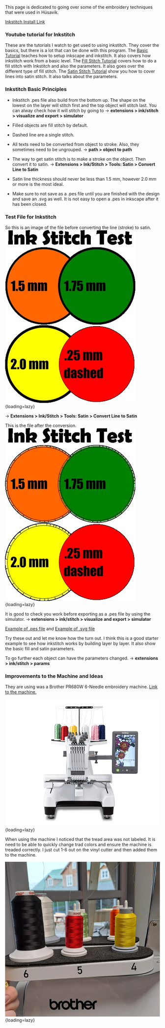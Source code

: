This page is dedicated to going over some of the embroidery techniques that were used in Húsavík.

[Inkstitch Install Link](https://inkstitch.org/docs/install/)

### Youtube tutorial for Inkstitch

These are the tutorials I watch to get used to using inkstitch. They cover the basics, but there is a lot that can be done with this program. The [Basic Tutorial](https://www.youtube.com/watch?v=W7u4mPaRjIs) teaches how to setup inkscape and inkstitch. It also covers how inkstitch work from a basic level. The [Fill Stitch Tutorial](https://www.youtube.com/watch?v=a3-qerPiJy4) covers how to do a fill stitch with Inkstitch and also the parameters. It also goes over the different type of fill stitch. The [Satin Stitch Tutorial](https://www.youtube.com/watch?v=Sqy_QTgPYH4) show you how to cover lines into satin stitch. It also talks about the parameters. 

### Inkstitch Basic Principles

- Inkstitch .pes file also build from the bottom up. The shape on the lowest on the layer will stitch first and the top object will stitch last. You can alway check how it will stitch by going to → **extensions > ink/stitch > visualize and export > simulator**

- Filled objects are fill stitch by default. 

- Dashed line are a single stitch.

- All texts need to be converted from object to stroke. Also, they sometimes need to be ungrouped. 
→ **path > object to path**

- The way to get satin stitch is to make a stroke on the object. Then convert it to satin.
→ **Extensions > Ink/Stitch > Tools: Satin > Convert Line to Satin**

- Satin line thickness should never be less than 1.5 mm, however 2.0 mm or more is the most ideal.

- Make sure to not save as a .pes file until you are finished with the design and save an .svg as well. It is not easy to open a .pes in inkscape after it has been closed. 

### Test File for Inkstitch

So this is an image of the file before converting the line (stroke) to satin. 
![File before satin conversion.](../assets/img/embroidery/husavik_stitch.jpg){loading=lazy}

→ **Extensions > Ink/Stitch > Tools: Satin > Convert Line to Satin**

This is the file after the conversion. 
![File after satin conversion](../assets/img/embroidery/husavik_stitch2.jpg){loading=lazy}

It is good to check you work before exporting as a .pes file by using the simulator. → **extensions > ink/stitch > visualize and export > simulator**

[Example of .pes file](../assets/files/embroidery/inkstitch_example.pes) and [Example of .svg file](../assets/files/embroidery/inkstitch_example.svg)

Try these out and let me know how the turn out. I think this is a good starter example to see how inkstitch works by building layer by layer. It also show the basic fill and satin parameters. 

To go further each object can have the parameters changed. → **extensions > ink/stitch > params**


### Improvements to the Machine and Ideas
They are using was a Brother PR680W 6-Needle embroidery machine. [Link to the machine.](https://sewingcraft.brother.eu/en/products/machines/semi-pro-embroidery-machines/semi-pro-embroidery-machines/pr680w)

![Brother Machine](../assets/img/embroidery/PR680W_main.png){loading=lazy}

When using the machine I noticed that the tread area was not labeled. It is need to be able to quickly change trad colors and ensure the machine is treaded correctly. I just cut 1-6 out on the vinyl cutter and then added them to the machine. 

![Numbering on Machine](../assets/img/embroidery/emb_husavik_2.jpg){loading=lazy}

